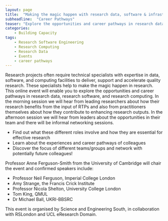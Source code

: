 ```yaml
---
layout: page
title:  "Making the magic happen with research data, software & infrastructure"
subheadline:  "Career Pathways"
teaser: "Explore the opportunities and career pathways in research data, research software, & infrastructure"
categories:
    - Building Capacity
tags:
    - Research Software Engineering
    - Research Computing
    - Research Data
    - Events
    - career pathways
---
```


Research projects often require technical specialists with expertise in data, software, and computing facilities to deliver, support and accelerate quality research. These specialists help to make the magic happen in research. This online event will enable you to explore the opportunities and career pathways in research data, research software, and research computing. In the morning session we will hear from leading researchers about how their research benefits from the input of RTPs and also from practitioners themselves about how they contribute to enhancing research outputs. In the afternoon session we will hear from leaders about the opportunities in their team and there will be informal networking sessions.

* Find out what these different roles involve and how they are essential for effective research
* Learn about the experiences and career pathways of colleagues
* Discover the focus of different teams/groups and network with potentially future colleagues!

Professor Anne Ferguson-Smith from the University of Cambridge will chair the event and confirmed speakers include:
* Professor Neil Ferguson, Imperial College London
* Amy Strange, the Francis Crick Institute
* Professor Nicola Shelton, University College London
* Tom King, QMUL
* Dr Michael Ball, UKRI-BBSRC

This event is organised by Science and Engineering South, in collaboration with RSLondon and UCL eResearch Domain.

